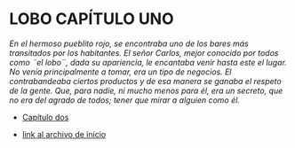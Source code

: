 # LOBO CAPÍTULO UNO

*En el hermoso pueblito rojo, se encontraba uno de los bares más transitados por los habitantes. El señor Carlos, mejor conocido por todos como ¨el lobo¨, dada su apariencia, le encantaba venir hasta este el lugar. No venía principalmente a tomar, era un tipo de negocios. El contrabandeaba ciertos productos y de esa manera se ganaba el respeto de la gente. Que, para nadie, ni mucho menos para él, era un secreto, que no era del agrado de todos; tener que mirar a alguien como él.*

- [Capítulo dos](./Lobo2.md)

- [link al archivo de inicio](./inicio.md)
